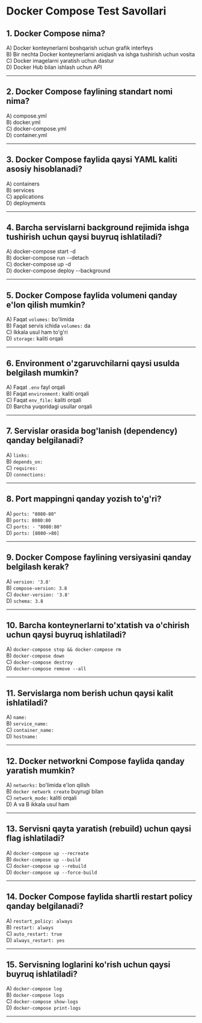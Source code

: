 # Docker Compose Test Savollari

## 1. Docker Compose nima?

A) Docker konteynerlarni boshqarish uchun grafik interfeys  
B) Bir nechta Docker konteynerlarni aniqlash va ishga tushirish uchun vosita  
C) Docker imagelarni yaratish uchun dastur  
D) Docker Hub bilan ishlash uchun API

---

## 2. Docker Compose faylining standart nomi nima?

A) compose.yml  
B) docker.yml  
C) docker-compose.yml  
D) container.yml

---

## 3. Docker Compose faylida qaysi YAML kaliti asosiy hisoblanadi?

A) containers  
B) services  
C) applications  
D) deployments

---

## 4. Barcha servislarni background rejimida ishga tushirish uchun qaysi buyruq ishlatiladi?

A) docker-compose start -d  
B) docker-compose run --detach  
C) docker-compose up -d  
D) docker-compose deploy --background

---

## 5. Docker Compose faylida volumeni qanday e'lon qilish mumkin?

A) Faqat `volumes:` bo'limida  
B) Faqat servis ichida `volumes:` da  
C) Ikkala usul ham to'g'ri  
D) `storage:` kaliti orqali

---

## 6. Environment o'zgaruvchilarni qaysi usulda belgilash mumkin?

A) Faqat `.env` fayl orqali  
B) Faqat `environment:` kaliti orqali  
C) Faqat `env_file:` kaliti orqali  
D) Barcha yuqoridagi usullar orqali

---

## 7. Servislar orasida bog'lanish (dependency) qanday belgilanadi?

A) `links:`  
B) `depends_on:`  
C) `requires:`  
D) `connections:`

---

## 8. Port mappingni qanday yozish to'g'ri?

A) `ports: "8080-80"`  
B) `ports: 8080:80`  
C) `ports: - "8080:80"`  
D) `ports: [8080->80]`

---

## 9. Docker Compose faylining versiyasini qanday belgilash kerak?

A) `version: '3.8'`  
B) `compose-version: 3.8`  
C) `docker-version: '3.8'`  
D) `schema: 3.8`

---

## 10. Barcha konteynerlarni to'xtatish va o'chirish uchun qaysi buyruq ishlatiladi?

A) `docker-compose stop && docker-compose rm`  
B) `docker-compose down`  
C) `docker-compose destroy`  
D) `docker-compose remove --all`

---

## 11. Servislarga nom berish uchun qaysi kalit ishlatiladi?

A) `name:`  
B) `service_name:`  
C) `container_name:`  
D) `hostname:`

---

## 12. Docker networkni Compose faylida qanday yaratish mumkin?

A) `networks:` bo'limida e'lon qilish  
B) `docker network create` buyrugi bilan  
C) `network_mode:` kaliti orqali  
D) A va B ikkala usul ham

---

## 13. Servisni qayta yaratish (rebuild) uchun qaysi flag ishlatiladi?

A) `docker-compose up --recreate`  
B) `docker-compose up --build`  
C) `docker-compose up --rebuild`  
D) `docker-compose up --force-build`

---

## 14. Docker Compose faylida shartli restart policy qanday belgilanadi?

A) `restart_policy: always`  
B) `restart: always`  
C) `auto_restart: true`  
D) `always_restart: yes`

---

## 15. Servisning loglarini ko'rish uchun qaysi buyruq ishlatiladi?

A) `docker-compose log`  
B) `docker-compose logs`  
C) `docker-compose show-logs`  
D) `docker-compose print-logs`

---

